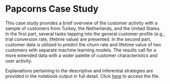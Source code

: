 # Papcorns Case Study
This case study provides a brief overview of the customer activity with a sample of customers from Turkey, the Netherlands, and the United States. In the first part, several tasks tapping into the general customer profile (e.g., trial conversion rate, lifetime value) are presented. In the second part, customer data is utilized to predict the churn rate and lifetime value of two customers with separate machine learning models. The results call for a more extended data with a wider palette of customer characteristics and user activity.

Explanations pertaining to the descriptive and inferential strategies are provided in the notebook output in full detail. Click [here](papcorns_final.ipynb) to access the file.

